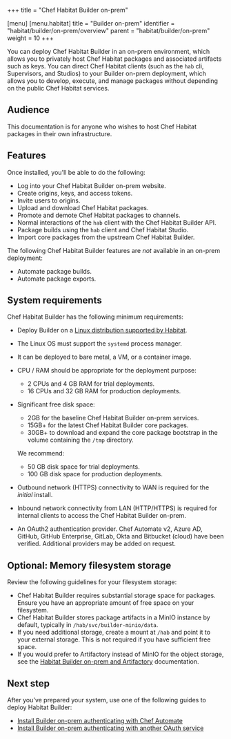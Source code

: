 +++
title = "Chef Habitat Builder on-prem"

[menu]
  [menu.habitat]
    title = "Builder on-prem"
    identifier = "habitat/builder/on-prem/overview"
    parent = "habitat/builder/on-prem"
    weight = 10
+++

You can deploy Chef Habitat Builder in an on-prem environment, which allows you to privately host Chef Habitat packages and associated artifacts such as keys.
You can direct Chef Habitat clients (such as the `hab` cli, Supervisors, and Studios) to your Builder on-prem deployment, which allows you to develop, execute, and manage packages without depending on the public Chef Habitat services.

## Audience

This documentation is for anyone who wishes to host Chef Habitat packages in their own infrastructure.

## Features

Once installed, you'll be able to do the following:

- Log into your Chef Habitat Builder on-prem website.
- Create origins, keys, and access tokens.
- Invite users to origins.
- Upload and download Chef Habitat packages.
- Promote and demote Chef Habitat packages to channels.
- Normal interactions of the `hab` client with the Chef Habitat Builder API.
- Package builds using the `hab` client and Chef Habitat Studio.
- Import core packages from the upstream Chef Habitat Builder.

The following Chef Habitat Builder features are _not_ available in an on-prem deployment:

- Automate package builds.
- Automate package exports.

## System requirements

Chef Habitat Builder has the following minimum requirements:

- Deploy Builder on a [Linux distribution supported by Habitat](https://docs.chef.io/habitat/install_habitat/#chef-habitat-for-linux).
- The Linux OS must support the `systemd` process manager.
- It can be deployed to bare metal, a VM, or a container image.
- CPU / RAM should be appropriate for the deployment purpose:
  - 2 CPUs and 4 GB RAM for trial deployments.
  - 16 CPUs and 32 GB RAM for production deployments.
- Significant free disk space:
  - 2GB for the baseline Chef Habitat Builder on-prem services.
  - 15GB+ for the latest Chef Habitat Builder core packages.
  - 30GB+ to download and expand the core package bootstrap in the volume containing the `/tmp` directory.

  We recommend:
  - 50 GB disk space for trial deployments.
  - 100 GB disk space for production deployments.
- Outbound network (HTTPS) connectivity to WAN is required for the _initial_ install.
- Inbound network connectivity from LAN (HTTP/HTTPS) is required for internal clients to access the Chef Habitat Builder on-prem.
- An OAuth2 authentication provider. Chef Automate v2, Azure AD, GitHub, GitHub Enterprise, GitLab, Okta and Bitbucket (cloud) have been verified. Additional providers may be added on request.

## Optional: Memory filesystem storage

Review the following guidelines for your filesystem storage:

- Chef Habitat Builder requires substantial storage space for packages. Ensure you have an appropriate amount of free space on your filesystem.
- Chef Habitat Builder stores package artifacts in a MinIO instance by default, typically in `/hab/svc/builder-minio/data`.
- If you need additional storage, create a mount at `/hab` and point it to your external storage. This is not required if you have sufficient free space.
- If you would prefer to Artifactory instead of MinIO for the object storage, see the [Habitat Builder on-prem and Artifactory](./artifactory/) documentation.

## Next step

After you've prepared your system, use one of the following guides to deploy Habitat Builder:

- [Install Builder on-prem authenticating with Chef Automate](./builder-automate.md)
- [Install Builder on-prem authenticating with another OAuth service](./builder-oauth.md)
